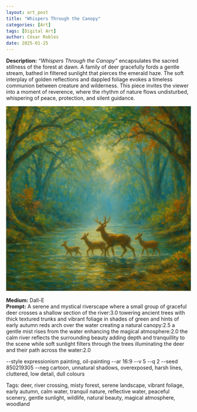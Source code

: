 ```yaml
---
layout: art_post
title: "Whispers Through the Canopy"
categories: [Art]
tags: [Digital Art]
author: César Robles
date: 2025-01-25
---
```

**Description:** *“Whispers Through the Canopy”* encapsulates the sacred stillness of the forest at dawn. A family of deer gracefully fords a gentle stream, bathed in filtered sunlight that pierces the emerald haze. The soft interplay of golden reflections and dappled foliage evokes a timeless communion between creature and wilderness. This piece invites the viewer into a moment of reverence, where the rhythm of nature flows undisturbed, whispering of peace, protection, and silent guidance.

![Whispers Through the Canopy](/imag/digital_art/whispers_through_the_canopy.jpg)

**Medium:** Dall-E\
**Prompt:** A serene and mystical riverscape where a small group of graceful deer crosses a shallow section of the river:3.0 towering ancient trees with thick textured trunks and vibrant foliage in shades of green and hints of early autumn reds arch over the water creating a natural canopy:2.5 a gentle mist rises from the water enhancing the magical atmosphere:2.0 the calm river reflects the surrounding beauty adding depth and tranquillity to the scene while soft sunlight filters through the trees illuminating the deer and their path across the water:2.0

--style expressionism painting, oil-painting --ar 16:9 --v 5 --q 2 --seed 850219305 --neg cartoon, unnatural shadows, overexposed, harsh lines, cluttered, low detail, dull colours

Tags: deer, river crossing, misty forest, serene landscape, vibrant foliage, early autumn, calm water, tranquil nature, reflective water, peaceful scenery, gentle sunlight, wildlife, natural beauty, magical atmosphere, woodland